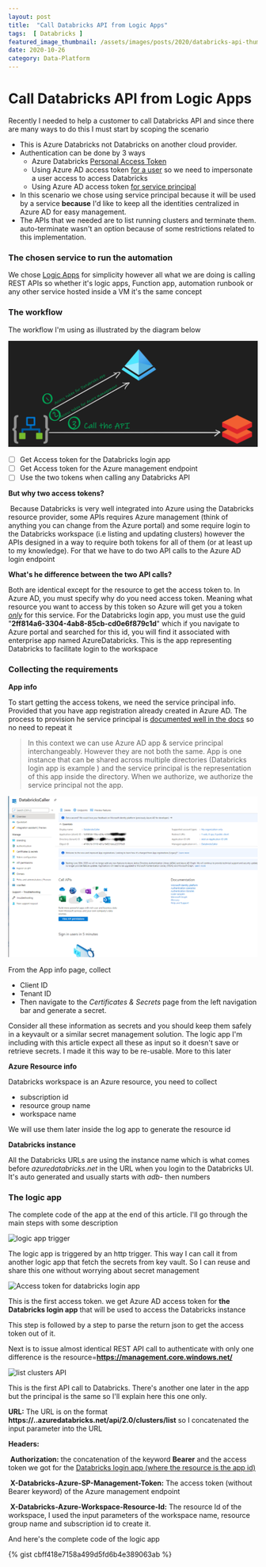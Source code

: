 ```yaml
---
layout: post  
title:  "Call Databricks API from Logic Apps"  
tags:  [ Databricks ]  
featured_image_thumbnail: /assets/images/posts/2020/databricks-api-thumbnail.png
date: 2020-10-26
category: Data-Platform
---
```


# Call Databricks API from Logic Apps

Recently I needed to help a customer to call Databricks API and since there are many ways to do this I must start by scoping the scenario 

- This is Azure Databricks not Databricks on another cloud provider. 
- Authentication can be done by 3 ways 
  - Azure Databricks [Personal Access Token](https://docs.microsoft.com/en-us/azure/databricks/dev-tools/api/latest/authentication)
  - Using Azure AD access token [for a user](https://docs.microsoft.com/en-us/azure/databricks/dev-tools/api/latest/aad/app-aad-token#use-token) so we need to impersonate a user access to access Databricks
  - Using Azure AD access token [for service principal](https://docs.microsoft.com/en-us/azure/databricks/dev-tools/api/latest/aad/service-prin-aad-token#use-token)
- In this scenario we chose using service principal because it will be used by a service **because** I'd like to keep all the identities centralized in Azure AD for easy management. 
- The APIs that we needed are to list running clusters and terminate them. auto-terminate wasn't an option because of some restrictions related to this implementation. 



### The chosen service to run the automation

We chose [Logic Apps](https://docs.microsoft.com/en-us/azure/logic-apps/logic-apps-overview) for simplicity however all what we are doing is calling REST APIs so whether it's logic apps, Function app, automation runbook or any other service hosted inside a VM it's the same concept 



### The workflow

The workflow I'm using as illustrated by the diagram below 

![Calling Databricks API workflow](/assets/images/posts/2020/databricks-api-calls.png)

- [ ] Get Access token for the Databricks login app
- [ ] Get Access token for the Azure management endpoint 
- [ ] Use the two tokens when calling any Databricks API

**But why two access tokens?**

​          Because Databricks is very well integrated into Azure using the Databricks resource provider, some APIs requires Azure management (think of anything you can change from the Azure portal) and some require login to the Databricks workspace (i.e listing and updating clusters) however the APIs designed in a way to require both tokens for all of them (or at least up to my knowledge). For that we have to do two API calls to the Azure AD login endpoint



**What's he difference between the two API calls?**

Both are identical except for the resource to get the access token to. In Azure AD, you must specify why do you need access token. Meaning what resource you want to access by this token so Azure will get you a token <u>*only*</u> for this service. For the Databricks login app, you must use the guid "**2ff814a6-3304-4ab8-85cb-cd0e6f879c1d**" which if you navigate to Azure portal and searched for this id, you will find it associated with enterprise app named AzureDatabricks. This is the app representing Databricks to facilitate login to the workspace



###  Collecting the requirements

**App info**

To start getting the access tokens, we need the service principal info. Provided that you have app registration already created in Azure AD. The process to provision he service principal is [documented well in the docs](https://docs.microsoft.com/en-us/azure/databricks/dev-tools/api/latest/aad/service-prin-aad-token#--provision-a-service-principal-in-azure-portal) so no need to repeat it 

> In this context we can use Azure AD app & service principal interchangeably. However they are not both the same. App is one instance that can be shared across multiple directories (Databricks login app is example ) and the service principal is the representation of this app inside the directory. When we authorize, we authorize the service principal not the app. 

![App Info page in Azure AD](/assets/images/posts/2020/AAD-App-info.png)

From the App info page, collect 

- Client ID
- Tenant ID
- Then navigate to the *Certificates & Secrets* page from the left navigation bar and generate a secret. 

Consider all these information as secrets and you should keep them safely in a keyvault or a similar secret management solution. The logic app I'm including with this article expect all these as input so it doesn't save or retrieve secrets. I made it this way to be re-usable. More to this later 

**Azure Resource info**

Databricks workspace is an Azure resource, you need to collect 

- subscription id
- resource group name
- workspace name 

We will use them later inside the log app to generate the resource id

**Databricks instance**

All the Databricks URLs are using the instance name which is what comes before *azuredatabricks.net* in the URL when you login to the Databricks UI. It's auto generated and usually starts with *adb-* then numbers



### The logic app

The complete code of the app at the end of this article. I'll go through the main steps with some description 

![logic app trigger](C:\Users\mosharaf\source\repos\cloudsafari.ca\assets\images\posts\2020\logic-app-trigger.png)

The logic app is triggered by an http trigger. This way I can call it from another logic app that fetch the secrets from key vault. So I can reuse and share this one without worrying about secret management



![Access token for databricks login app](C:\Users\mosharaf\source\repos\cloudsafari.ca\assets\images\posts\2020\logic-app-access-token-dbricks.png)

This is the first access token. we get Azure AD access token for **the Databricks login app** that will be used to access the Databricks instance

This step is followed by a step to parse the return json to get the access token out of it. 

Next is to issue almost identical REST API call to authenticate with only one difference is the resource=**https://management.core.windows.net/**



![list clusters API](C:\Users\mosharaf\source\repos\cloudsafari.ca\assets\images\posts\2020\logic-app-list-clusters.png)



This is the first API call to Databricks. There's another one later in the app but the principal is the same so I'll explain here this one only. 

**URL:** The URL is on the format **https://<Databricks Instance Name>..azuredatabricks.net/api/2.0/clusters/list** so I concatenated the input parameter into the URL

**Headers:**

​		**Authorization:** the concatenation of the keyword **Bearer** and the access token we got for the <u>Databricks login app (where the resource is the app id)</u> 

​		**X-Databricks-Azure-SP-Management-Token:** The access token (without Bearer keyword) of the Azure management endpoint

​		**X-Databricks-Azure-Workspace-Resource-Id:** The resource Id of the workspace, I used the input parameters of the workspace name, resource group name and subscription id to create it. 





And here's the complete code of the logic app



{% gist cbff418e7158a499d5fd6b4e389063ab %}